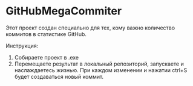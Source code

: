 # GitHubMegaCommiter

Этот проект создан специально для тех, кому важно количество коммитов в статистике GitHub.

Инструкция:
1) Собираете проект в .exe
2) Перемещаете результат в локальный репозиторий, запускаете и наслаждаетесь жизнью. При каждом изменении и нажатии ctrl+S будет создаваться новый коммит.
